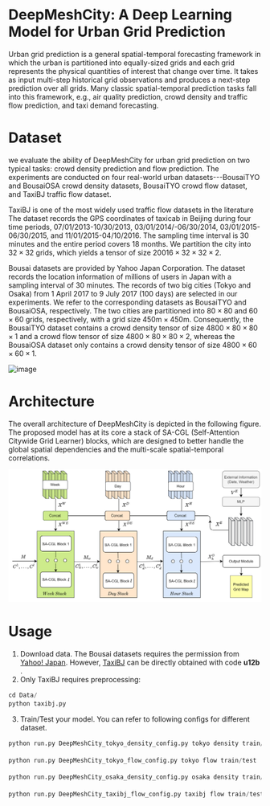 # DeepMeshCity: A Deep Learning Model for Urban Grid Prediction
Urban grid prediction is a general spatial-temporal forecasting framework in which the urban is partitioned into equally-sized grids and each grid represents the physical quantities of interest that change over time. It takes as input multi-step historical grid observations and produces a next-step prediction over all grids. Many classic spatial-temporal prediction tasks fall into this framework, e.g., air quality prediction, crowd density and traffic flow prediction, and taxi demand forecasting.

# Dataset
we evaluate the ability of DeepMeshCity for urban grid prediction on two typical tasks: crowd density prediction and flow prediction. The experiments are conducted on four real-world urban datasets---BousaiTYO and BousaiOSA crowd density datasets, BousaiTYO crowd flow dataset, and TaxiBJ traffic flow dataset.

TaxiBJ is one of the most widely used traffic flow datasets in the literature The dataset records the GPS coordinates of taxicab in Beijing during four time periods,  07/01/2013-10/30/2013, 03/01/2014/-06/30/2014, 03/01/2015-06/30/2015, and 11/01/2015-04/10/2016. The sampling time interval is 30 minutes and the entire period covers 18 months. We partition the city into $32 \times 32$ grids, which yields a tensor of size $20016 \times 32 \times 32 \times 2$.

Bousai datasets are provided by Yahoo Japan Corporation. The dataset records the location information of millions of users in Japan with a sampling interval of 30 minutes. The records of two big cities (Tokyo and Osaka) from 1 April 2017 to 9 July 2017 (100 days) are selected in our experiments. We refer to the corresponding datasets as BousaiTYO and BousaiOSA, respectively. The two cities are partitioned into $80 \times 80$ and $60 \times 60$ grids, respectively, with a grid size $450\text{m} \times 450\text{m}$. Consequently, the BousaiTYO dataset contains a crowd density tensor of size $4800 \times 80 \times 80 \times 1$ and a crowd flow tensor of size $4800 \times 80 \times 80 \times 2$, whereas the BousaiOSA dataset only contains a crowd density tensor of size $4800 \times 60 \times 60 \times 1$.

![image](https://github.com/ILoveStudying/DeepMeshCity/blob/master/prediction.png)

# Architecture
The overall architecture of DeepMeshCity is depicted in the following figure. The proposed model has at its core a stack of SA-CGL (Self-Attention Citywide Grid Learner) blocks, which are designed to better handle the global spatial dependencies and the multi-scale spatial-temporal correlations.

![image](https://github.com/ILoveStudying/DeepMeshCity/blob/master/framework.png#pic_center)

# Usage
1. Download data. The Bousai datasets requires the permission from [ Yahoo! Japan](https://github.com/deepkashiwa20/DeepCrowd). However, [TaxiBJ](https://pan.baidu.com/s/1tGQRs5b4kXVkWpwo3WtoBA) can be directly obtained with code **u12b** .
2. Only TaxiBJ requires preprocessing:

```python
cd Data/
python taxibj.py
```
3. Train/Test your model. You can refer to following configs for different dataset. 
```python
python run.py DeepMeshCity_tokyo_density_config.py tokyo density train/test

python run.py DeepMeshCity_tokyo_flow_config.py tokyo flow train/test

python run.py DeepMeshCity_osaka_density_config.py osaka density train/test

python run.py DeepMeshCity_taxibj_flow_config.py taxibj flow train/test
```
